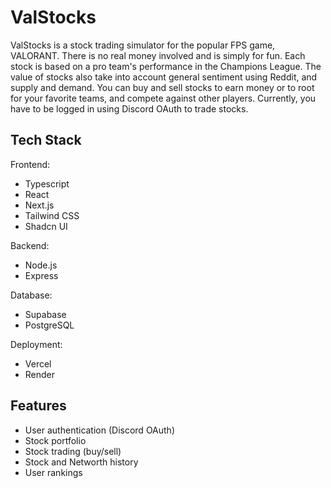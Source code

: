 # ValStocks

ValStocks is a stock trading simulator for the popular FPS game, VALORANT. There is no real money involved and is simply for fun. Each stock is based on a pro team's performance in the Champions League. The value of stocks also take into account general sentiment using Reddit, and supply and demand. You can buy and sell stocks to earn money or to root for your favorite teams, and compete against other players. Currently, you have to be logged in using Discord OAuth to trade stocks.

## Tech Stack

Frontend:

- Typescript
- React
- Next.js
- Tailwind CSS
- Shadcn UI

Backend:

- Node.js
- Express

Database:

- Supabase
- PostgreSQL

Deployment:

- Vercel
- Render

## Features

- User authentication (Discord OAuth)
- Stock portfolio
- Stock trading (buy/sell)
- Stock and Networth history
- User rankings
